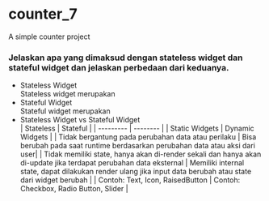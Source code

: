 # counter_7
A simple counter project

### Jelaskan apa yang dimaksud dengan stateless widget dan stateful widget dan jelaskan perbedaan dari keduanya.
- Stateless Widget<br>
Stateless widget merupakan
- Stateful Widget<br>
Stateful widget merupakan
- Stateless Widget vs Stateful Widget<br>
| Stateless | Stateful |
| --------- | -------- |
| Static Widgets | Dynamic Widgets |
| Tidak bergantung pada perubahan data atau perilaku | Bisa berubah pada saat runtime berdasarkan perubahan data atau aksi dari user|
| Tidak memiliki state, hanya akan di-render sekali dan hanya akan di-update jika terdapat perubahan data eksternal | Memiliki internal state, dapat dilakukan render ulang jika input data berubah atau state dari widget berubah |
| Contoh: Text, Icon, RaisedButton | Contoh: Checkbox, Radio Button, Slider |